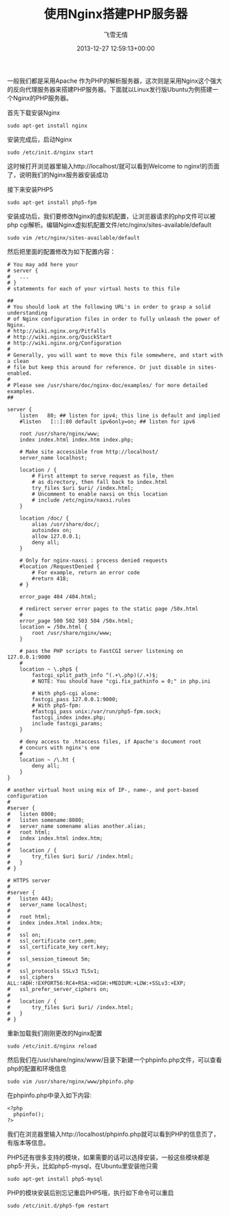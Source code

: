 ﻿---
author: 飞雪无情
comments: true
date: 2013-12-27 12:59:13+00:00
layout: post
slug: linux-php-server-with-nginx
title: 使用Nginx搭建PHP服务器
wordpress_id: 217
categories:
- Linux
tags:
- Apache
- Linux
- Nginx
- PHP
- Ubuntu
---

一般我们都是采用Apache 作为PHP的解析服务器，这次则是采用Nginx这个强大的反向代理服务器来搭建PHP服务器。下面就以Linux发行版Ubuntu为例搭建一个Nginx的PHP服务器。

首先下载安装Nginx

    
    sudo apt-get install nginx


安装完成后，启动Nginx

    
    sudo /etc/init.d/nginx start


这时候打开浏览器里输入http://localhost/就可以看到Welcome to nginx!的页面了，说明我们的Nginx服务器安装成功

接下来安装PHP5

    
    sudo apt-get install php5-fpm


安装成功后，我们要修改Nginx的虚拟机配置，让浏览器请求的php文件可以被php cgi解析。编辑Nginx虚拟机配置文件/etc/nginx/sites-available/default

    
    sudo vim /etc/nginx/sites-available/default


然后把里面的配置修改为如下配置内容：

    # You may add here your
    # server {
    #	...
    # }
    # statements for each of your virtual hosts to this file
    
    ##
    # You should look at the following URL's in order to grasp a solid understanding
    # of Nginx configuration files in order to fully unleash the power of Nginx.
    # http://wiki.nginx.org/Pitfalls
    # http://wiki.nginx.org/QuickStart
    # http://wiki.nginx.org/Configuration
    #
    # Generally, you will want to move this file somewhere, and start with a clean
    # file but keep this around for reference. Or just disable in sites-enabled.
    #
    # Please see /usr/share/doc/nginx-doc/examples/ for more detailed examples.
    ##
    
    server {
    	listen   80; ## listen for ipv4; this line is default and implied
    	#listen   [::]:80 default ipv6only=on; ## listen for ipv6
    
    	root /usr/share/nginx/www;
    	index index.html index.htm index.php;
    
    	# Make site accessible from http://localhost/
    	server_name localhost;
    
    	location / {
    		# First attempt to serve request as file, then
    		# as directory, then fall back to index.html
    		try_files $uri $uri/ /index.html;
    		# Uncomment to enable naxsi on this location
    		# include /etc/nginx/naxsi.rules
    	}
    
    	location /doc/ {
    		alias /usr/share/doc/;
    		autoindex on;
    		allow 127.0.0.1;
    		deny all;
    	}
    
    	# Only for nginx-naxsi : process denied requests
    	#location /RequestDenied {
    		# For example, return an error code
    		#return 418;
    	# }
    
    	error_page 404 /404.html;
    
    	# redirect server error pages to the static page /50x.html
    	#
    	error_page 500 502 503 504 /50x.html;
    	location = /50x.html {
    		root /usr/share/nginx/www;
    	}
    
    	# pass the PHP scripts to FastCGI server listening on 127.0.0.1:9000
    	#
    	location ~ \.php$ {
    		fastcgi_split_path_info ^(.+\.php)(/.+)$;
    		# NOTE: You should have "cgi.fix_pathinfo = 0;" in php.ini
    
    		# With php5-cgi alone:
    		fastcgi_pass 127.0.0.1:9000;
    		# With php5-fpm:
    		#fastcgi_pass unix:/var/run/php5-fpm.sock;
    		fastcgi_index index.php;
    		include fastcgi_params;
    	}
    
    	# deny access to .htaccess files, if Apache's document root
    	# concurs with nginx's one
    	#
    	location ~ /\.ht {
    		deny all;
    	}
    }
    
    # another virtual host using mix of IP-, name-, and port-based configuration
    #
    #server {
    #	listen 8000;
    #	listen somename:8080;
    #	server_name somename alias another.alias;
    #	root html;
    #	index index.html index.htm;
    #
    #	location / {
    #		try_files $uri $uri/ /index.html;
    #	}
    # }
    
    # HTTPS server
    #
    #server {
    #	listen 443;
    #	server_name localhost;
    #
    #	root html;
    #	index index.html index.htm;
    #
    #	ssl on;
    #	ssl_certificate cert.pem;
    #	ssl_certificate_key cert.key;
    #
    #	ssl_session_timeout 5m;
    #
    #	ssl_protocols SSLv3 TLSv1;
    #	ssl_ciphers ALL:!ADH:!EXPORT56:RC4+RSA:+HIGH:+MEDIUM:+LOW:+SSLv3:+EXP;
    #	ssl_prefer_server_ciphers on;
    #
    #	location / {
    #		try_files $uri $uri/ /index.html;
    #	}
    # }

重新加载我们刚刚更改的Nginx配置

    
    sudo /etc/init.d/nginx reload


然后我们在/usr/share/nginx/www/目录下新建一个phpinfo.php文件，可以查看php的配置和环境信息

    
    sudo vim /usr/share/nginx/www/phpinfo.php


在phpinfo.php中录入如下内容:

    
    <?php
      phpinfo();
    ?>


我们在浏览器里输入http://localhost/phpinfo.php就可以看到PHP的信息页了，有版本等信息。

PHP5还有很多支持的模块，如果需要的话可以选择安装，一般这些模块都是php5-开头，比如php5-mysql，在Ubuntu里安装他只需

    
    sudo apt-get install php5-mysql


PHP的模块安装后别忘记重启PHP5哦，执行如下命令可以重启

    
    sudo /etc/init.d/php5-fpm restart


